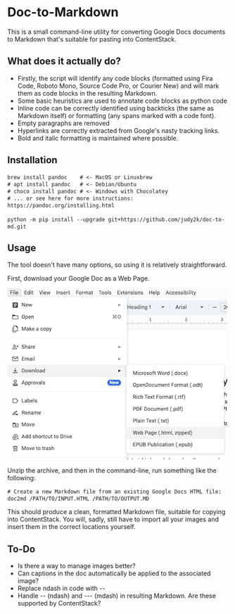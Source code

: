 # Doc-to-Markdown

This is a small command-line utility for converting Google Docs documents to
Markdown that's suitable for pasting into ContentStack.

## What does it actually do?

- Firstly, the script will identify any code blocks (formatted using Fira Code, Roboto Mono, Source Code Pro, or Courier New) and will mark them as code blocks in the resulting Markdown.
- Some basic heuristics are used to annotate code blocks as python code
- Inline code can be correctly identified using backticks (the same as Markdown itself) or formatting (any spans marked with a code font).
- Empty paragraphs are removed
- Hyperlinks are correctly extracted from Google's nasty tracking links.
- Bold and italic formatting is maintained where possible.

## Installation

```
brew install pandoc    # <- MacOS or Linuxbrew
# apt install pandoc   # <- Debian/Ubuntu
# choco install pandoc # <- Windows with Chocolatey
# ... or see here for more instructions: https://pandoc.org/installing.html

python -m pip install --upgrade git+https://github.com/judy2k/doc-to-md.git
```

## Usage

The tool doesn't have many options, so using it is relatively straightforward.

First, download your Google Doc as a Web Page.

![A screenshot of the Export as Web Page menu item in Google Docs.](images/export_screenshot.png)

Unzip the archive, and then in the command-line, run something like the following:

```
# Create a new Markdown file from an existing Google Docs HTML file:
doc2md /PATH/TO/INPUT.HTML /PATH/TO/OUTPUT.MD
```

This should produce a clean, formatted Markdown file, suitable for copying into ContentStack.
You will, sadly, still have to import all your images and insert them in the correct locations yourself.

## To-Do

- Is there a way to manage images better?
- Can captions in the doc automatically be applied to the associated image?
- Replace ndash in code with --
- Handle -- (ndash) and --- (mdash) in resulting Markdown. Are these supported by ContentStack?
